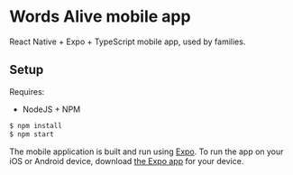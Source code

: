 # Words Alive mobile app

React Native + Expo + TypeScript mobile app, used by families.

## Setup

Requires:
 - NodeJS + NPM

```bash
$ npm install
$ npm start
```

The mobile application is built and run using [Expo](https://expo.io). To run the app on your iOS or Android device, download [the Expo app](https://expo.io/tools#client) for your device.
